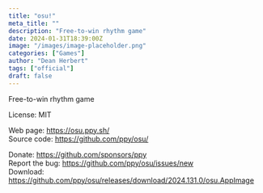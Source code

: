 ```yaml
---
title: "osu!"
meta_title: ""
description: "Free-to-win rhythm game"
date: 2024-01-31T18:39:00Z
image: "/images/image-placeholder.png"
categories: ["Games"]
author: "Dean Herbert"
tags: ["official"]
draft: false
---
```


Free-to-win rhythm game

License: MIT

Web page: https://osu.ppy.sh/  
Source code: https://github.com/ppy/osu/

Donate: https://github.com/sponsors/ppy  
Report the bug: https://github.com/ppy/osu/issues/new  
Download: https://github.com/ppy/osu/releases/download/2024.131.0/osu.AppImage

